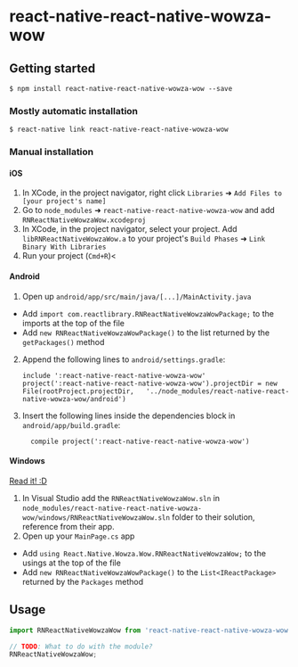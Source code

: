 
# react-native-react-native-wowza-wow

## Getting started

`$ npm install react-native-react-native-wowza-wow --save`

### Mostly automatic installation

`$ react-native link react-native-react-native-wowza-wow`

### Manual installation


#### iOS

1. In XCode, in the project navigator, right click `Libraries` ➜ `Add Files to [your project's name]`
2. Go to `node_modules` ➜ `react-native-react-native-wowza-wow` and add `RNReactNativeWowzaWow.xcodeproj`
3. In XCode, in the project navigator, select your project. Add `libRNReactNativeWowzaWow.a` to your project's `Build Phases` ➜ `Link Binary With Libraries`
4. Run your project (`Cmd+R`)<

#### Android

1. Open up `android/app/src/main/java/[...]/MainActivity.java`
  - Add `import com.reactlibrary.RNReactNativeWowzaWowPackage;` to the imports at the top of the file
  - Add `new RNReactNativeWowzaWowPackage()` to the list returned by the `getPackages()` method
2. Append the following lines to `android/settings.gradle`:
  	```
  	include ':react-native-react-native-wowza-wow'
  	project(':react-native-react-native-wowza-wow').projectDir = new File(rootProject.projectDir, 	'../node_modules/react-native-react-native-wowza-wow/android')
  	```
3. Insert the following lines inside the dependencies block in `android/app/build.gradle`:
  	```
      compile project(':react-native-react-native-wowza-wow')
  	```

#### Windows
[Read it! :D](https://github.com/ReactWindows/react-native)

1. In Visual Studio add the `RNReactNativeWowzaWow.sln` in `node_modules/react-native-react-native-wowza-wow/windows/RNReactNativeWowzaWow.sln` folder to their solution, reference from their app.
2. Open up your `MainPage.cs` app
  - Add `using React.Native.Wowza.Wow.RNReactNativeWowzaWow;` to the usings at the top of the file
  - Add `new RNReactNativeWowzaWowPackage()` to the `List<IReactPackage>` returned by the `Packages` method


## Usage
```javascript
import RNReactNativeWowzaWow from 'react-native-react-native-wowza-wow';

// TODO: What to do with the module?
RNReactNativeWowzaWow;
```
  